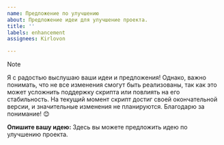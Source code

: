 ```yaml
---
name: Предложение по улучшению
about: Предложение идеи для улучшение проекта.
title: ''
labels: enhancement
assignees: Kirlovon

---
```


> [!NOTE]  
> Я с радостью выслушаю ваши идеи и предложения! Однако, важно понимать, что не все изменения смогут быть реализованы, так как это может усложнить поддержку скрипта или повлиять на его стабильность. На текущий момент скрипт достиг своей окончательной версии, и значительные изменения не планируются. Благодарю за понимание! 😊

**Опишите вашу идею:**
Здесь вы можете предложить идею по улучшению проекта.
